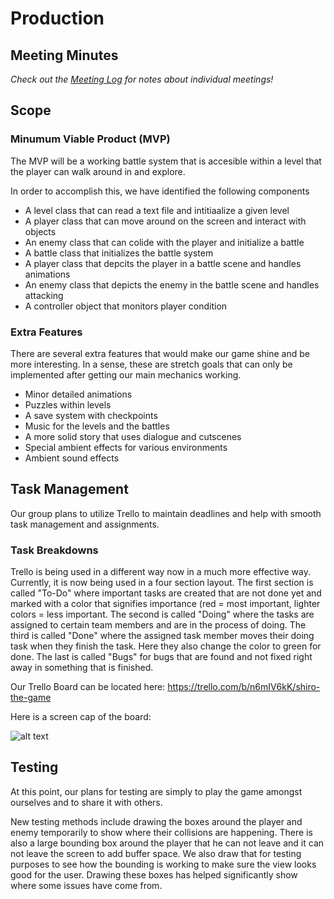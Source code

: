 # Production

## Meeting Minutes
_Check out the [Meeting Log](mtgLog.md) for notes about individual meetings!_

## Scope

### Minumum Viable Product (MVP)
The MVP will be a working battle system that is accesible within a level that the player can walk around in and explore.    

In order to accomplish this, we have identified the following components
*  A level class that can read a text file and intitiaalize a given level
*  A player class that can move around on the screen and interact with objects
*  An enemy class that can colide with the player and initialize a battle
*  A battle class that initializes the battle system
*  A player class that depcits the player in a battle scene and handles animations
*  An enemy class that depicts the enemy in the battle scene and handles attacking
*  A controller object that monitors player condition

### Extra Features
There are several extra features that would make our game shine and be more interesting. In a sense, these are stretch goals that can only
be implemented after getting our main mechanics working.
*  Minor detailed animations
*  Puzzles within levels
*  A save system with checkpoints
*  Music for the levels and the battles
*  A more solid story that uses dialogue and cutscenes
*  Special ambient effects for various environments
*  Ambient sound effects

## Task Management
Our group plans to utilize Trello to maintain deadlines and help with smooth task management and assignments.

### Task Breakdowns
Trello is being used in a different way now in a much more effective way. Currently, it is now being used in a four section layout. The first section is called "To-Do" where
important tasks are created that are not done yet and marked with a color that signifies importance (red = most important, lighter colors = less important. The second is called "Doing"
where the tasks are assigned to certain team members and are in the process of doing. The third is called "Done" where the assigned task member moves their doing task when they 
finish the task. Here they also change the color to green for done. The last is called "Bugs" for bugs that are found and not fixed right away in something that is finished.

Our Trello Board can be located here: https://trello.com/b/n6mIV6kK/shiro-the-game

Here is a screen cap of the board:

![alt text](https://kgcoe-git.rit.edu/eh8582/gdaps2-2185-section_2_Team_3/raw/master/doc/Documents/trello.PNG "Trello Board")

## Testing
At this point, our plans for testing are simply to play the game amongst ourselves and to share it with others. 

New testing methods include drawing the boxes around the player and enemy temporarily to show where their collisions are happening. There is also a large bounding box around the player
that he can not leave and it can not leave the screen to add buffer space. We also draw that for testing purposes to see how the bounding is working to make sure the view looks good for the user.
Drawing these boxes has helped significantly show where some issues have come from.
